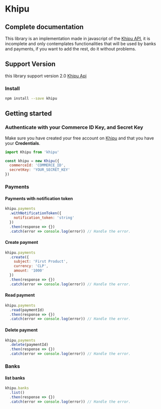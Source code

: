 # Khipu

## Complete documentation

This library is an implementation made in javascript of the [Khipu API](https://cl.khipu.com/page/api-referencia/), it is incomplete and only contemplates functionalities that will be used by banks and payments, if you want to add the rest, do it without problems.

## Support Version

this library support version 2.0 [Khipu Api](https://cl.khipu.com/page/api)

### Install

```bash
npm install --save khipu
```

## Getting started

### Authenticate with your Commerce ID Key, and Secret Key

Make sure you have created your free account on [Khipu](https://khipu.com) and that you have your **Credentials**.

```javascript
import Khipu from 'khipu'

const khipu = new Khipu({
  commerceId: 'COMMERCE_ID',
  secretKey: 'YOUR_SECRET_KEY'
})
```

### Payments

#### Payments with notification token

```javascript
khipu.payments
  .withNotificationToken({
    notification_token: 'string'
  })
  .then(response => {})
  .catch(error => console.log(error)) // Handle the error.
```
#### Create payment

```javascript
khipu.payments
  .create({
    subject: 'First Product',
    currency: 'CLP',
    amount: '1000'
  })
  .then(response => {})
  .catch(error => console.log(error)) // Handle the error.
```

#### Read payment

```javascript
khipu.payments
  .read(paymentId)
  .then(response => {})
  .catch(error => console.log(error)) // Handle the error.
```

#### Delete payment

```javascript
khipu.payments
  .delete(paymentId)
  .then(response => {})
  .catch(error => console.log(error)) // Handle the error.
```

### Banks

#### list banks

```javascript
khipu.banks
  .list()
  .then(response => {})
  .catch(error => console.log(error)) // Handle the error.
```